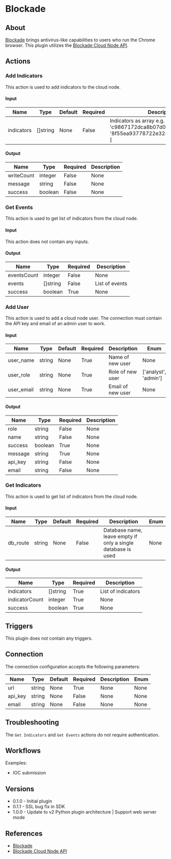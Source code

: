 
# Blockade

## About

[Blockade](https://www.blockade.com) brings antivirus-like capabilities to users who run the Chrome browser.
This plugin utilizes the [Blockade Cloud Node API](https://github.com/blockadeio/cloud_node).

## Actions

### Add Indicators

This action is used to add indicators to the cloud node.

#### Input

|Name|Type|Default|Required|Description|Enum|
|----|----|-------|--------|-----------|----|
|indicators|[]string|None|False|Indicators as array e.g. [ 'c9867172dca8b07d06566c78c7265ff2', '8f55ea93778722e32403b0c961295aed' ]|None|

#### Output

|Name|Type|Required|Description|
|----|----|--------|-----------|
|writeCount|integer|False|None|
|message|string|False|None|
|success|boolean|False|None|

### Get Events

This action is used to get list of indicators from the cloud node.

#### Input

This action does not contain any inputs.

#### Output

|Name|Type|Required|Description|
|----|----|--------|-----------|
|eventsCount|integer|False|None|
|events|[]string|False|List of events|
|success|boolean|True|None|

### Add User

This action is used to add a cloud node user. The connection must contain the API key and email of an admin user to work.

#### Input

|Name|Type|Default|Required|Description|Enum|
|----|----|-------|--------|-----------|----|
|user_name|string|None|True|Name of new user|None|
|user_role|string|None|True|Role of new user|['analyst', 'admin']|
|user_email|string|None|True|Email of new user|None|

#### Output

|Name|Type|Required|Description|
|----|----|--------|-----------|
|role|string|False|None|
|name|string|False|None|
|success|boolean|True|None|
|message|string|True|None|
|api_key|string|False|None|
|email|string|False|None|

### Get Indicators

This action is used to get list of indicators from the cloud node.

#### Input

|Name|Type|Default|Required|Description|Enum|
|----|----|-------|--------|-----------|----|
|db_route|string|None|False|Database name, leave empty if only a single database is used|None|

#### Output

|Name|Type|Required|Description|
|----|----|--------|-----------|
|indicators|[]string|True|List of indicators|
|indicatorCount|integer|True|None|
|success|boolean|True|None|

## Triggers

This plugin does not contain any triggers.

## Connection

The connection configuration accepts the following parameters:

|Name|Type|Default|Required|Description|Enum|
|----|----|-------|--------|-----------|----|
|url|string|None|True|None|None|
|api_key|string|None|False|None|None|
|email|string|None|False|None|None|

## Troubleshooting

The `Get Indicators` and `Get Events` actions do not require authentication.

## Workflows

Examples:

* IOC submission

## Versions

* 0.1.0 - Initial plugin
* 0.1.1 - SSL bug fix in SDK
* 1.0.0 - Update to v2 Python plugin architecture | Support web server mode

## References

* [Blockade](https://www.blockade.com)
* [Blockade Cloud Node API](https//api.blockade.co://github.com/blockadeio/cloud_node)
